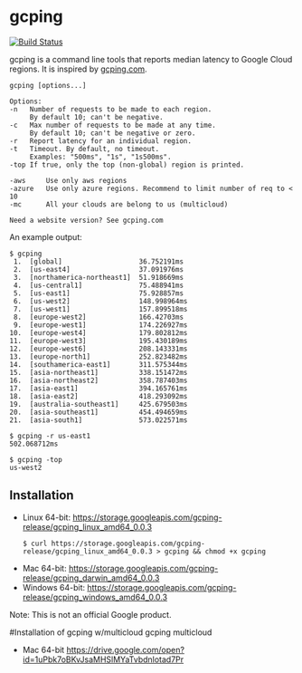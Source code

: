 # gcping

[![Build Status](https://travis-ci.com/GoogleCloudPlatform/gcping.svg?branch=master)](https://travis-ci.com/GoogleCloudPlatform/gcping)

gcping is a command line tools that reports median latency to
Google Cloud regions. It is inspired by [gcping.com](http://gcping.com).

```
gcping [options...]

Options:
-n   Number of requests to be made to each region.
     By default 10; can't be negative.
-c   Max number of requests to be made at any time.
     By default 10; can't be negative or zero.
-r   Report latency for an individual region.
-t   Timeout. By default, no timeout.
     Examples: "500ms", "1s", "1s500ms".
-top If true, only the top (non-global) region is printed.

-aws     Use only aws regions
-azure   Use only azure regions. Recommend to limit number of req to < 10
-mc      All your clouds are belong to us (multicloud)

Need a website version? See gcping.com
```

An example output:

```
$ gcping
 1.  [global]                   36.752191ms
 2.  [us-east4]                 37.091976ms
 3.  [northamerica-northeast1]  51.918669ms
 4.  [us-central1]              75.488941ms
 5.  [us-east1]                 75.928857ms
 6.  [us-west2]                 148.998964ms
 7.  [us-west1]                 157.899518ms
 8.  [europe-west2]             166.42703ms
 9.  [europe-west1]             174.226927ms
10.  [europe-west4]             179.802812ms
11.  [europe-west3]             195.430189ms
12.  [europe-west6]             208.143331ms
13.  [europe-north1]            252.823482ms
14.  [southamerica-east1]       311.575344ms
15.  [asia-northeast1]          338.151472ms
16.  [asia-northeast2]          358.787403ms
17.  [asia-east1]               394.165761ms
18.  [asia-east2]               418.293092ms
19.  [australia-southeast1]     425.679503ms
20.  [asia-southeast1]          454.494659ms
21.  [asia-south1]              573.022571ms
```

```
$ gcping -r us-east1
502.068712ms
```

```
$ gcping -top
us-west2
```

## Installation

* Linux 64-bit: https://storage.googleapis.com/gcping-release/gcping_linux_amd64_0.0.3
  ```
  $ curl https://storage.googleapis.com/gcping-release/gcping_linux_amd64_0.0.3 > gcping && chmod +x gcping
  ```
* Mac 64-bit: https://storage.googleapis.com/gcping-release/gcping_darwin_amd64_0.0.3
* Windows 64-bit: https://storage.googleapis.com/gcping-release/gcping_windows_amd64_0.0.3

Note: This is not an official Google product.

#Installation of gcping w/multicloud
gcping multicloud
* Mac 64-bit https://drive.google.com/open?id=1uPbk7oBKvJsaMHSlMYaTvbdnlotad7Pr
